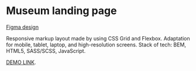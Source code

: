 # Museum landing page
[Figma design](https://www.figma.com/file/NWD38mUnijAtiz3HrX3zgW/%D0%9D%D0%90%D0%9C%D0%A3?node-id=264%3A6)

Responsive markup layout made by using CSS Grid and Flexbox. Adaptation for mobile, tablet, laptop, and high-resolution screens. Stack of tech: BEM, HTML5, SASS/SCSS, JavaScript.

[DEMO LINK](https://kerpichonka.github.io/Museum/).



